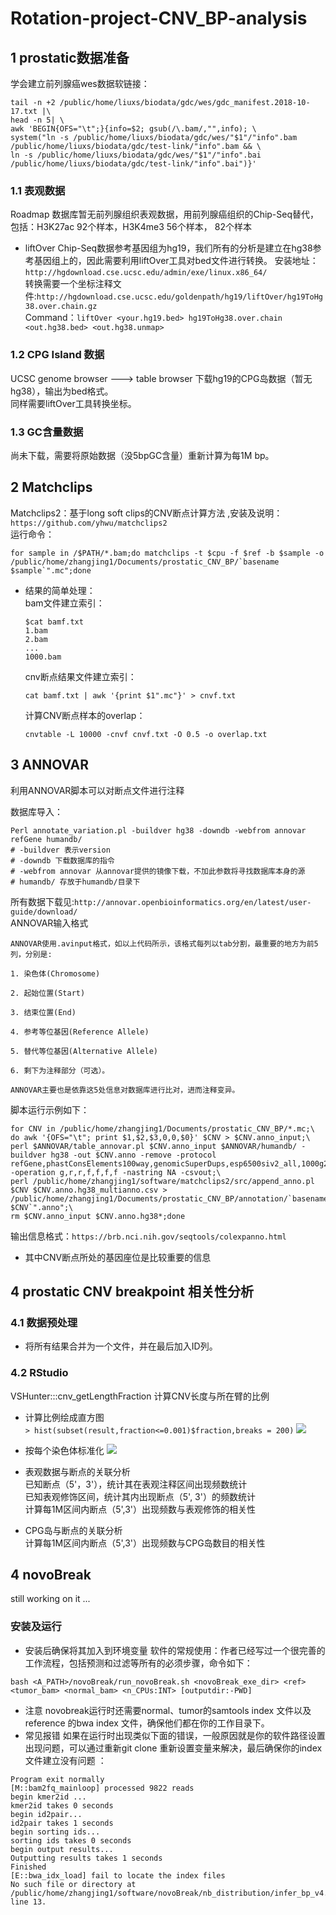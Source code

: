 # Rotation-project-CNV_BP-analysis

## 1 prostatic数据准备

学会建立前列腺癌wes数据软链接：
```shell
tail -n +2 /public/home/liuxs/biodata/gdc/wes/gdc_manifest.2018-10-17.txt |\
head -n 5| \
awk 'BEGIN{OFS="\t";}{info=$2; gsub(/\.bam/,"",info); \
system("ln -s /public/home/liuxs/biodata/gdc/wes/"$1"/"info".bam /public/home/liuxs/biodata/gdc/test-link/"info".bam && \
ln -s /public/home/liuxs/biodata/gdc/wes/"$1"/"info".bai /public/home/liuxs/biodata/gdc/test-link/"info".bai")}'
```

### 1.1 表观数据
Roadmap 数据库暂无前列腺组织表观数据，用前列腺癌组织的Chip-Seq替代，包括：H3K27ac 92个样本，H3K4me3 56个样本， 82个样本
- liftOver
Chip-Seq数据参考基因组为hg19，我们所有的分析是建立在hg38参考基因组上的，因此需要利用liftOver工具对bed文件进行转换。
安装地址：`http://hgdownload.cse.ucsc.edu/admin/exe/linux.x86_64/`\
转换需要一个坐标注释文件:`http://hgdownload.cse.ucsc.edu/goldenpath/hg19/liftOver/hg19ToHg38.over.chain.gz`\
Command：`liftOver <your.hg19.bed> hg19ToHg38.over.chain <out.hg38.bed> <out.hg38.unmap>`

### 1.2 CPG Island 数据
UCSC genome browser ---> table browser 下载hg19的CPG岛数据（暂无hg38），输出为bed格式。\
同样需要liftOver工具转换坐标。

### 1.3 GC含量数据
尚未下载，需要将原始数据（没5bpGC含量）重新计算为每1M bp。

## 2 Matchclips 
Matchclips2：基于long soft clips的CNV断点计算方法 ,安装及说明：`https://github.com/yhwu/matchclips2`\
运行命令：
```shell
for sample in /$PATH/*.bam;do matchclips -t $cpu -f $ref -b $sample -o /public/home/zhangjing1/Documents/prostatic_CNV_BP/`basename $sample`".mc";done
```
- 结果的简单处理：\
  bam文件建立索引：
  ```
  $cat bamf.txt
  1.bam
  2.bam
  ...
  1000.bam
  ```
  cnv断点结果文件建立索引：
  ```
  cat bamf.txt | awk '{print $1".mc"}' > cnvf.txt
  ```
  计算CNV断点样本的overlap：
  ```
  cnvtable -L 10000 -cnvf cnvf.txt -O 0.5 -o overlap.txt
  ```

## 3 ANNOVAR
利用ANNOVAR脚本可以对断点文件进行注释

数据库导入：
```shell
Perl annotate_variation.pl -buildver hg38 -downdb -webfrom annovar refGene humandb/
# -buildver 表示version
# -downdb 下载数据库的指令
# -webfrom annovar 从annovar提供的镜像下载，不加此参数将寻找数据库本身的源
# humandb/ 存放于humandb/目录下
```
所有数据下载见:`http://annovar.openbioinformatics.org/en/latest/user-guide/download/`\
ANNOVAR输入格式
```
ANNOVAR使用.avinput格式，如以上代码所示，该格式每列以tab分割，最重要的地方为前5列，分别是:

1. 染色体(Chromosome)

2. 起始位置(Start)

3. 结束位置(End)

4. 参考等位基因(Reference Allele)

5. 替代等位基因(Alternative Allele)

6. 剩下为注释部分（可选）。

ANNOVAR主要也是依靠这5处信息对数据库进行比对，进而注释变异。
```
脚本运行示例如下：
```shell
for CNV in /public/home/zhangjing1/Documents/prostatic_CNV_BP/*.mc;\
do awk '{OFS="\t"; print $1,$2,$3,0,0,$0}' $CNV > $CNV.anno_input;\
perl $ANNOVAR/table_annovar.pl $CNV.anno_input $ANNOVAR/humandb/ -buildver hg38 -out $CNV.anno -remove -protocol refGene,phastConsElements100way,genomicSuperDups,esp6500siv2_all,1000g2015aug_all,avsnp150,ljb26_all -operation g,r,r,f,f,f,f -nastring NA -csvout;\
perl /public/home/zhangjing1/software/matchclips2/src/append_anno.pl $CNV $CNV.anno.hg38_multianno.csv > /public/home/zhangjing1/Documents/prostatic_CNV_BP/annotation/`basename $CNV`".anno";\
rm $CNV.anno_input $CNV.anno.hg38*;done
```
输出信息格式：`https://brb.nci.nih.gov/seqtools/colexpanno.html`
- 其中CNV断点所处的基因座位是比较重要的信息
## 4 prostatic CNV breakpoint 相关性分析
### 4.1 数据预处理
- 将所有结果合并为一个文件，并在最后加入ID列。
### 4.2 RStudio
VSHunter:::cnv_getLengthFraction 计算CNV长度与所在臂的比例
- 计算比例绘成直方图\
`> hist(subset(result,fraction<=0.001)$fraction,breaks = 200)`
![](https://github.com/SunssAria/Rotation-project-CNV_BP-analysis/blob/master/plot_zoom_png.png?raw=true)

- 按每个染色体标准化
![](https://github.com/SunssAria/Rotation-project-CNV_BP-analysis/blob/master/chrom.normalize.bar.png?raw=true)

- 表观数据与断点的关联分析\
  已知断点（5'，3'），统计其在表观注释区间出现频数统计\
  已知表观修饰区间，统计其内出现断点（5', 3'）的频数统计\
  计算每1M区间内断点（5',3'）出现频数与表观修饰的相关性
- CPG岛与断点的关联分析\
  计算每1M区间内断点（5',3'）出现频数与CPG岛数目的相关性
    
  
## 4 novoBreak
still working on it ...
### 安装及运行
- 安装后确保将其加入到环境变量
软件的常规使用：作者已经写过一个很完善的工作流程，包括预测和过滤等所有的必须步骤，命令如下：
```
bash <A_PATH>/novoBreak/run_novoBreak.sh <novoBreak_exe_dir> <ref> <tumor_bam> <normal_bam> <n_CPUs:INT> [outputdir:-PWD]
```
- 注意 
novobreak运行时还需要normal、tumor的samtools index 文件以及 reference 的bwa index 文件，确保他们都在你的工作目录下。
- 常见报错
如果在运行时出现类似下面的错误，一般原因就是你的软件路径设置出现问题，可以通过重新git clone 重新设置变量来解决，最后确保你的index文件建立没有问题 ：
```
Program exit normally
[M::bam2fq_mainloop] processed 9822 reads
begin kmer2id ...
kmer2id takes 0 seconds
begin id2pair...
id2pair takes 1 seconds
begin sorting ids...
sorting ids takes 0 seconds
begin output results...
Outputting results takes 1 seconds
Finished
[E::bwa_idx_load] fail to locate the index files
No such file or directory at /public/home/zhangjing1/software/novoBreak/nb_distribution/infer_bp_v4.pl line 13.
```

